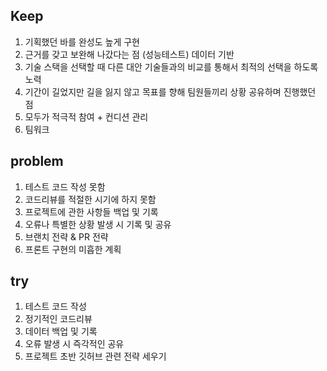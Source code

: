 
## Keep

1. 기획했던 바를 완성도 높게 구현
2. 근거를 갖고 보완해 나갔다는 점 (성능테스트) 데이터 기반
3. 기술 스택을 선택할 때 다른 대안 기술들과의 비교를 통해서 최적의 선택을 하도록 노력
4. 기간이 길었지만 길을 잃지 않고 목표를 향해 팀원들끼리 상황 공유하며 진행했던 점
5. 모두가 적극적 참여 + 컨디션 관리
6. 팀워크

## problem
1. 테스트 코드 작성 못함
2. 코드리뷰를 적절한 시기에 하지 못함
3. 프로젝트에 관한 사항들 백업 및 기록
4. 오류나 특별한 상황 발생 시 기록 및 공유
5. 브랜치 전략 & PR 전략
6. 프론트 구현의 미흡한 계획


## try
1. 테스트 코드 작성
2. 정기적인 코드리뷰
3. 데이터 백업 및 기록
4. 오류 발생 시 즉각적인 공유
5. 프로젝트 초반 깃허브 관련 전략 세우기